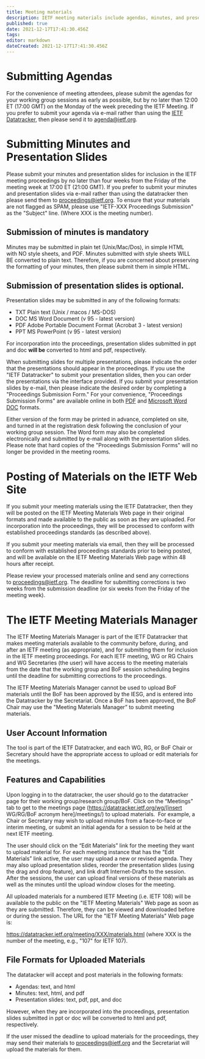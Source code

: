 ```yaml
---
title: Meeting materials
description: IETF meeting materials include agendas, minutes, and presentation slides. Meeting materials may be submitted by using the The IETF Meeting Materials Management Tool, or by email to the Secretariat.
published: true
date: 2021-12-17T17:41:30.456Z
tags: 
editor: markdown
dateCreated: 2021-12-17T17:41:30.456Z
---
```


# Submitting Agendas
For the convenience of meeting attendees, please submit the agendas for your working group sessions as early as possible, but by no later than 12:00 ET (17:00 GMT) on the Monday of the week preceding the IETF Meeting. If you prefer to submit your agenda via e-mail rather than using the [IETF Datatracker](httsp://datatracker.ietf.org), then please send it to agenda@ietf.org.

# Submitting Minutes and Presentation Slides
Please submit your minutes and presentation slides for inclusion in the IETF meeting proceedings by no later than four weeks from the Friday of the meeting week at 17:00 ET (21:00 GMT). If you prefer to submit your minutes and presentation slides via e-mail rather than using the datatracker
then please send them to proceedings@ietf.org. To ensure that your materials are not flagged as SPAM, please use "IETF-XXX Proceedings Submission" as the "Subject" line. (Where XXX is the meeting number). 

## Submission of minutes is mandatory
Minutes may be submitted in plain tet (Unix/Mac/Dos), in simple HTML with NO style sheets, and PDF. Minutes submitted with style sheets WILL BE converted to plain text. Therefore, if you are concerned about preserving the formatting of your minutes, then please submit them in simple HTML.

## Submission of presentation slides is optional.
Presentation slides may be submitted in any of the following formats: 
- TXT Plain text (Unix / macos / MS-DOS) 
- DOC MS Word Document (v 95 - latest version) 
- PDF Adobe Portable Document Format (Acrobat 3 - latest version) 
- PPT MS PowerPoint (v 95 - latest version)


For incorporation into the proceedings, presentation slides submitted in ppt and doc **will be** converted to html and pdf, respectively. 

When submitting slides for multiple presentations, please indicate the order that the presentations should appear in the proceedings. If you use the "IETF Datatracker" to submit your presentation slides, then you can order the presentations via the interface provided. If you submit your presentation slides by e-mail, then please indicate the desired order by completing a "Proceedings Submission Form." For your convenience, "Proceedings Submission Forms" are available online in both [PDF](https://www.ietf.org/media/documents/proceedings-form.pdf) and [Microsoft Word DOC](https://www7.ietf.org/media/documents/proceedings-form.doc) formats.

Either version of the form may be printed in advance, completed on site, and turned in at the registration desk following the conclusion of your working group session. The Word form may also be completed electronically and submitted by e-mail along with the presentation slides. Please note that hard copies of the "Proceedings Submission Forms" will no longer be provided in the meeting rooms. 

# Posting of Materials on the IETF Web Site

If you submit your meeting materials using the IETF Datatracker, then they will be posted on the IETF Meeting Materials Web page in their original formats and made available to the public as soon as they are uploaded. For incorporation into the proceedings, they will be processed to conform with established proceedings standards (as described above). 

If you submit your meeting materials via email, then they will be processed to conform with established proceedings standards prior to being posted, and will be available on the IETF Meeting Materials Web page within 48 hours after receipt. 

Please review your processed materials online and send any corrections to proceedings@ietf.org. The deadline for submitting corrections is two weeks from the submission deadline (or six weeks from the Friday of the meeting week).

# The IETF Meeting Materials Manager

The IETF Meeting Materials Manager is part of the IETF Datatracker that makes meeting materials available to the community before, during, and after an IETF meeting (as appropriate), and for submitting them for inclusion in the IETF meeting proceedings. For each IETF meeting, WG or RG Chairs and WG Secretaries (the user) will have access to the meeting materials from the date that the working group and BoF session scheduling begins until the deadline for submitting corrections to the proceedings.

The IETF Meeting Materials Manager cannot be used to upload BoF materials until the BoF has been approved by the IESG, and is entered into the Datatracker by the Secretariat. Once a BoF has been approved, the BoF Chair may use the "Meeting Materials Manager” to submit meeting materials.

## User Account Information

The tool is part of the IETF Datatracker, and each WG, RG, or BoF Chair or Secretary should have the appropriate access to upload or edit materials for the meetings.

## Features and Capabilities

Upon logging in to the datatracker, the user should go to the datatracker page for their working group/research group/BoF. Click on the “Meetings” tab to get to the meetings page (https://datatracker.ietf.org/wg/[insert WG/RG/BoF acronym here]/meetings/) to upload materials.  For example, a Chair or Secretary may wish to upload minutes from a face-to-face or interim meeting, or submit an initial agenda for a session to be held at the next IETF meeting.

The user should click on the “Edit Materials” link for the meeting they want to upload material for. For each meeting instance that has the “Edit Materials” link active, the user may upload a new or revised agenda. They may also upload presentation slides, reorder the presentation slides (using the drag and drop feature), and link draft Internet-Drafts to the session. After the sessions, the user can upload final versions of these materials as well as the minutes until the upload window closes for the meeting.

All uploaded materials for a numbered IETF Meeting (i.e. IETF 108) will be available to the public on the "IETF Meeting Materials" Web page as soon as they are submitted. Therefore, they can be viewed and downloaded before or during the session. The URL for the "IETF Meeting Materials" Web page is:

https://datatracker.ietf.org/meeting/XXX/materials.html (where XXX is the number of the meeting, e.g., "107" for IETF 107).

## File Formats for Uploaded Materials

The datatacker will accept and post materials in the following formats:
- Agendas: text, and html
- Minutes: text, html, and pdf
- Presentation slides: text, pdf, ppt, and doc

However, when they are incorporated into the proceedings, presentation slides submitted in ppt or doc will be converted to html and pdf, respectively.

If the user missed the deadline to upload materials for the proceedings, they may send their materials to proceedings@ietf.org and the Secretariat will upload the materials for them.